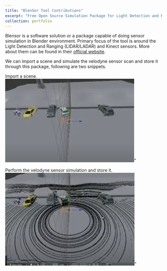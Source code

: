 ```yaml
---
title: "BlenSor Tool Contributions"
excerpt: "Free Open Source Simulation Package for Light Detection and Ranging (LIDAR/LADAR) and Kinect sensors. <br/> ![alt text](https://github.com/jasorsi13/jasorsi.github.io/blob/master/images/blensorlogo.PNG?raw=true)"
collection: portfolio
---
```


Blensor is a software solution or a package capable of doing sensor simulation in Blender environment. Primary focus of the tool is around the Light Detection and Ranging (LIDAR/LADAR) and Kinect sensors. More about them can be found in their [official website](https://www.blensor.org/). 

We can import a scene and simulate the velodyne sensor scan and store it through this package, following are two snippets.
       
Import a scene. <br/>
   ![alt text](https://github.com/jasorsi13/jasorsi.github.io/blob/master/images/blensor1.PNG?raw=true)" <br/>
       
Perform the velodyne sensor simulation and store it. <br/>
    ![alt text](https://github.com/jasorsi13/jasorsi.github.io/blob/master/images/blensor2.PNG?raw=true)" <br/>
  

